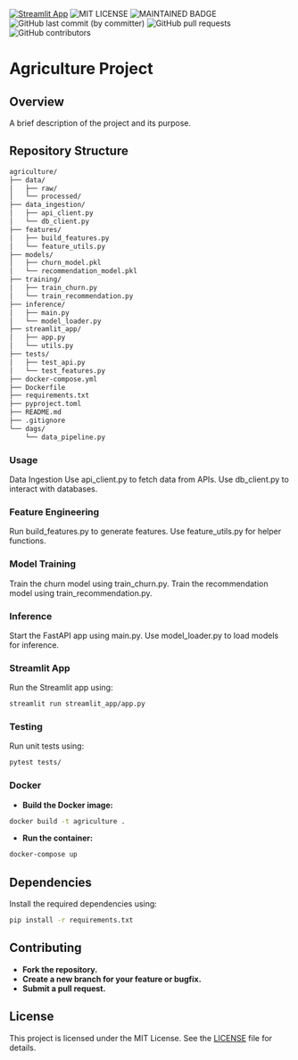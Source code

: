 [![Streamlit App](https://static.streamlit.io/badges/streamlit_badge_black_white.svg)](https:)
![MIT LICENSE](https://badgen.net//badge/license/MIT/green) 
![MAINTAINED BADGE](https://img.shields.io/badge/Maintained%3F-yes-green.svg) 
![GitHub last commit (by committer)](https://img.shields.io/github/last-commit/ArmandoSaboia/mlops-projects/projects/agriculture/)
![GitHub pull requests](https://img.shields.io/github/issues-pr/mlops-projects/projects/agriculture/)
![GitHub contributors](https://img.shields.io/github/contributors/ArmandoSaboia/mlops-projects/projects/agriculture/)

# Agriculture Project

## Overview
A brief description of the project and its purpose.

## Repository Structure
```bash
agriculture/
├── data/                     
│   ├── raw/                
│   └── processed/           
├── data_ingestion/           
│   ├── api_client.py        
│   └── db_client.py         
├── features/                 
│   ├── build_features.py    
│   └── feature_utils.py     
├── models/                   
│   ├── churn_model.pkl     
│   └── recommendation_model.pkl 
├── training/             
│   ├── train_churn.py      
│   └── train_recommendation.py 
├── inference/                
│   ├── main.py              
│   └── model_loader.py      
├── streamlit_app/          
│   ├── app.py               
│   └── utils.py             
├── tests/                  
│   ├── test_api.py          
│   └── test_features.py     
├── docker-compose.yml        
├── Dockerfile                  
├── requirements.txt            
├── pyproject.toml           
├── README.md               
├── .gitignore                
└── dags/                  
    └── data_pipeline.py     
``` 

### Usage
Data Ingestion
Use api_client.py to fetch data from APIs. Use db_client.py to interact with databases.

### Feature Engineering
Run build_features.py to generate features. Use feature_utils.py for helper functions.

### Model Training
Train the churn model using train_churn.py. Train the recommendation model using train_recommendation.py.

### Inference
Start the FastAPI app using main.py. Use model_loader.py to load models for inference.

### Streamlit App
Run the Streamlit app using:
```bash  
streamlit run streamlit_app/app.py
```

### Testing
Run unit tests using:
```bash
pytest tests/
```

### Docker
- **Build the Docker image:**
```bash
docker build -t agriculture .
```
- **Run the container:**
```bash
docker-compose up
```

## Dependencies
Install the required dependencies using:
```bash
pip install -r requirements.txt
```

## Contributing
- **Fork the repository.** 
- **Create a new branch for your feature or bugfix.** 
- **Submit a pull request.**

## License
This project is licensed under the MIT License. See the [LICENSE](./LICENSE) file for details.
